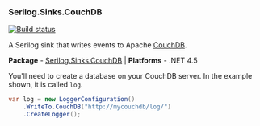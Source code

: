 ### Serilog.Sinks.CouchDB

[![Build status](https://ci.appveyor.com/api/projects/status/i0u84k30h2ab3lbp/branch/master?svg=true)](https://ci.appveyor.com/project/serilog/serilog-sinks-couchdb/branch/master)

A Serilog sink that writes events to Apache [CouchDB](http://couchdb.org).

**Package** - [Serilog.Sinks.CouchDB](http://nuget.org/packages/serilog.sinks.couchdb)
| **Platforms** - .NET 4.5

You'll need to create a database on your CouchDB server. In the example shown, it is called `log`.

```csharp
var log = new LoggerConfiguration()
    .WriteTo.CouchDB("http://mycouchdb/log/")
    .CreateLogger();
```
